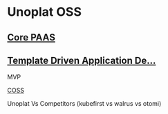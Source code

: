 # Unoplat OSS   
## [Core PAAS](core-paas.md)   
   
## [Template Driven Application De…](template-driven-application-development.md)   
   
MVP   
   
[COSS](coss.md)    
   
Unoplat Vs Competitors (kubefirst vs walrus vs otomi)   
